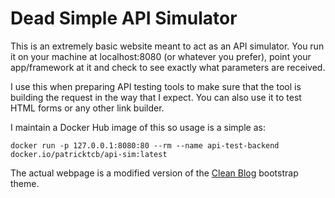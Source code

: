 # Dead Simple API Simulator
This is an extremely basic website meant to act as an API simulator. You run it on your machine at localhost:8080 (or whatever you prefer), point your app/framework at it and check to see exactly what parameters are received.

I use this when preparing API testing tools to make sure that the tool is building the request in the way that I expect. You can also use it to test HTML forms or any other link builder.

I maintain a Docker Hub image of this so usage is a simple as:

```docker run -p 127.0.0.1:8080:80 --rm --name api-test-backend docker.io/patricktcb/api-sim:latest```

The actual webpage is a modified version of the [Clean Blog](https://startbootstrap.com/themes/clean-blog/) bootstrap theme.